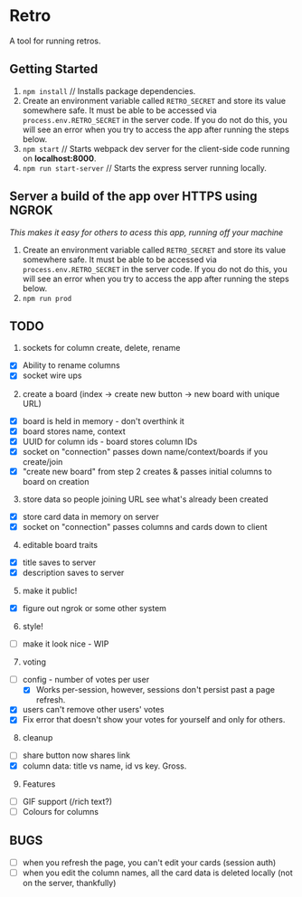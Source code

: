 # Retro

A tool for running retros.

## Getting Started

1. `npm install` // Installs package dependencies.
1. Create an environment variable called `RETRO_SECRET` and store its value somewhere safe. It must be able to be accessed via `process.env.RETRO_SECRET` in the server code. If you do not do this, you will see an error when you try to access the app after running the steps below.
1. `npm start` // Starts webpack dev server for the client-side code running on **localhost:8000**.
1. `npm run start-server` // Starts the express server running locally.

## Server a build of the app over HTTPS using NGROK
_This makes it easy for others to acess this app, running off your machine_
1. Create an environment variable called `RETRO_SECRET` and store its value somewhere safe. It must be able to be accessed via `process.env.RETRO_SECRET` in the server code. If you do not do this, you will see an error when you try to access the app after running the steps below.
1. `npm run prod`

## TODO

1. sockets for column create, delete, rename
* [x] Ability to rename columns
* [x] socket wire ups

2. create a board (index -> create new button -> new board with unique URL)
* [x] board is held in memory - don't overthink it
* [x] board stores name, context
* [x] UUID for column ids - board stores column IDs
* [x] socket on "connection" passes down name/context/boards if you create/join
* [x] "create new board" from step 2 creates & passes initial columns to board on creation

3. store data so people joining URL see what's already been created
* [x] store card data in memory on server
* [x] socket on "connection" passes columns and cards down to client

4. editable board traits
* [x] title saves to server
* [x] description saves to server

5. make it public!
* [x] figure out ngrok or some other system

6. style!
* [ ] make it look nice - WIP

7. voting
* [ ] config - number of votes per user
  * [x] Works per-session, however, sessions don't persist past a page refresh.
* [x] users can't remove other users' votes
* [x] Fix error that doesn't show your votes for yourself and only for others.

8. cleanup
* [ ] share button now shares link
* [x] column data: title vs name, id vs key. Gross.

9. Features
* [ ] GIF support (/rich text?)
* [ ] Colours for columns

## BUGS
* [ ] when you refresh the page, you can't edit your cards (session auth)
* [ ] when you edit the column names, all the card data is deleted locally (not on the server, thankfully)
